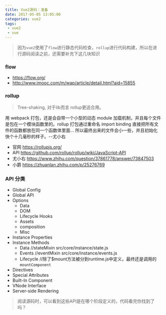 ```yaml
---
title: Vue2源码：准备
date: 2017-05-05 13:05:00
categories: vue2
tags:
 - vue2
 - vue
---
```


> 因为`vue2`使用了`flow`进行静态代码检查，`rollup`进行代码构建，所以在进行源码阅读之前，还需要补充下这几块知识

### flow
- https://flow.org/
- http://www.imooc.com/m/wap/article/detail.html?aid=15855

### rollup
> Tree-shaking, 对于lib而言 rollup更适合用。

用 webpack 打包，还是会自带一个小型的动态 module 加载机制，并且每个文件是包在一个模块函数里的。rollup 打包通过重命名 import binding 直接把所有文件的函数都放在同一个函数体里面... 所以最终出来的文件会小一些，并且初始化快个十几毫秒的样子。--尤小右
 
- 官网 https://rollupjs.org/
- API https://github.com/rollup/rollup/wiki/JavaScript-API
- 尤小右 https://www.zhihu.com/question/37861778/answer/73847503
- 小爵 https://zhuanlan.zhihu.com/p/25276769

### API 分类
- Global Config
- Global API
- Options
	- Data
	- DOM
	- Lifecycle Hooks
	- Assets
	- composition
	- Misc
- Instance Properties
- Instance Methods
	- Data //stateMixin src/core/instance/state.js
	- Events //eventMixin src/core/instance/events.js
	- Lifecycle //除了$mount方法被分到runtime.js中定义，最终还是调用的`mountComponent`
- Directives
- Special Attributes
- Built-In Component
- VNode Interface
- Server-side Rendering

> 阅读源码时，可以看到这些API是在哪个阶段定义的，代码看完你找到了吗？
